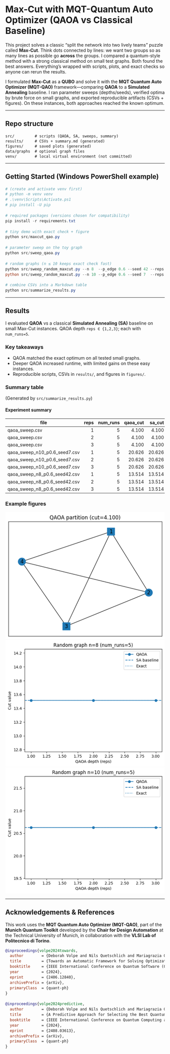 # Max-Cut with MQT-Quantum Auto Optimizer (QAOA vs Classical Baseline)

This project solves a classic “split the network into two lively teams” puzzle called **Max-Cut**. Think dots connected by lines: we want two groups so as many lines as possible go **across** the groups. I compared a quantum-style method with a strong classical method on small test graphs. Both found the best answers. Everything’s wrapped with scripts, plots, and exact checks so anyone can rerun the results.

I formulated **Max-Cut** as a **QUBO** and solve it with the **MQT Quantum Auto Optimizer (MQT-QAO)** framework—comparing **QAOA** to a **Simulated Annealing** baseline. I ran parameter sweeps (depths/seeds), verified optima by brute force on small graphs, and exported reproducible artifacts (CSVs + figures). On these instances, both approaches reached the known optimum.

---

## Repo structure

```text
src/         # scripts (QAOA, SA, sweeps, summary)
results/     # CSVs + summary.md (generated)
figures/     # saved plots (generated)
data/graphs  # optional graph files
venv/        # local virtual environment (not committed)
```

---

## Getting Started (Windows PowerShell example)

```powershell
# (create and activate venv first)
# python -m venv venv
# .\venv\Scripts\Activate.ps1
# pip install -U pip

# required packages (versions chosen for compatibility)
pip install -r requirements.txt

# tiny demo with exact check + figure
python src/maxcut_qao.py

# parameter sweep on the toy graph
python src/sweep_qaoa.py

# random graphs (n ≤ 10 keeps exact check fast)
python src/sweep_random_maxcut.py --n 8  --p_edge 0.6 --seed 42 --reps 1 2 3 --num_runs 5
python src/sweep_random_maxcut.py --n 10 --p_edge 0.6 --seed 7  --reps 1 2 3 --num_runs 5

# combine CSVs into a Markdown table
python src/summarize_results.py
```

---

## Results

I evaluated **QAOA** vs a classical **Simulated Annealing (SA)** baseline on small Max-Cut instances.
QAOA depth `reps ∈ {1,2,3}`; each with `num_runs=5`.

### Key takeaways

* QAOA matched the exact optimum on all tested small graphs.
* Deeper QAOA increased runtime, with limited gains on these easy instances.
* Reproducible scripts, CSVs in `results/`, and figures in `figures/`.

### Summary table

(Generated by `src/summarize_results.py`)

#### Experiment summary

| file                              | reps | num\_runs | qaoa\_cut | sa\_cut | exact\_cut |  note | qaoa\_time\_s |
| --------------------------------- | ---: | --------: | --------: | ------: | ---------: | :---: | ------------: |
| qaoa\_sweep.csv                   |    1 |         5 |     4.100 |   4.100 |      4.100 | ✅=opt |          2.93 |
| qaoa\_sweep.csv                   |    2 |         5 |     4.100 |   4.100 |      4.100 | ✅=opt |          8.00 |
| qaoa\_sweep.csv                   |    3 |         5 |     4.100 |   4.100 |      4.100 | ✅=opt |         31.58 |
| qaoa\_sweep\_n10\_p0.6\_seed7.csv |    1 |         5 |    20.626 |  20.626 |     20.626 | ✅=opt |         19.55 |
| qaoa\_sweep\_n10\_p0.6\_seed7.csv |    2 |         5 |    20.626 |  20.626 |     20.626 | ✅=opt |         54.97 |
| qaoa\_sweep\_n10\_p0.6\_seed7.csv |    3 |         5 |    20.626 |  20.626 |     20.626 | ✅=opt |        238.45 |
| qaoa\_sweep\_n8\_p0.6\_seed42.csv |    1 |         5 |    13.514 |  13.514 |     13.514 | ✅=opt |          9.65 |
| qaoa\_sweep\_n8\_p0.6\_seed42.csv |    2 |         5 |    13.514 |  13.514 |     13.514 | ✅=opt |         24.32 |
| qaoa\_sweep\_n8\_p0.6\_seed42.csv |    3 |         5 |    13.514 |  13.514 |     13.514 | ✅=opt |         71.22 |

### Example figures

![QAOA partition (n=4)](figures/partition_qaoa.png)
![Sweep (n=8)](figures/sweep_n8_p0.6_seed42.png)
![Sweep (n=10)](figures/sweep_n10_p0.6_seed7.png)

---

## Acknowledgements & References

This work uses the **MQT Quantum Auto Optimizer (MQT-QAO)**, part of the **Munich Quantum Toolkit** developed by the **Chair for Design Automation** at the Technical University of Munich, in collaboration with the **VLSI Lab of Politecnico di Torino**.

```bibtex
@inproceedings{volpe2024towards,
  author        = {Deborah Volpe and Nils Quetschlich and Mariagrazia Graziano and Giovanna Turvani and Robert Wille},
  title         = {Towards an Automatic Framework for Solving Optimization Problems with Quantum Computers},
  booktitle     = {IEEE International Conference on Quantum Software (QSW)},
  year          = {2024},
  eprint        = {2406.12840},
  archivePrefix = {arXiv},
  primaryClass  = {quant-ph}
}

@inproceedings{volpe2024predictive,
  author        = {Deborah Volpe and Nils Quetschlich and Mariagrazia Graziano and Giovanna Turvani and Robert Wille},
  title         = {A Predictive Approach for Selecting the Best Quantum Solver for an Optimization Problem},
  booktitle     = {IEEE International Conference on Quantum Computing and Engineering (QCE)},
  year          = {2024},
  eprint        = {2408.03613},
  archivePrefix = {arXiv},
  primaryClass  = {quant-ph}
}
```
